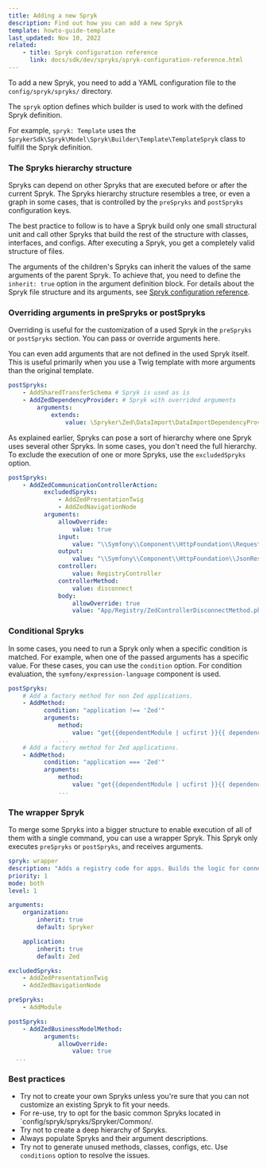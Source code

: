 ```yaml
---
title: Adding a new Spryk
description: Find out how you can add a new Spryk
template: howto-guide-template
last_updated: Nov 10, 2022
related:
    - title: Spryk configuration reference
      link: docs/sdk/dev/spryks/spryk-configuration-reference.html	
---
```


To add a new Spryk, you need to add a YAML configuration file to the `config/spryk/spryks/` directory.

The `spryk` option defines which builder is used to work with the defined Spryk definition.

For example, `spryk: Template` uses the `SprykerSdk\Spryk\Model\Spryk\Builder\Template\TemplateSpryk` class to fulfill the Spryk definition.

### The Spryks hierarchy structure

Spryks can depend on other Spryks that are executed before or after the current Spryk. The Spryks hierarchy structure resembles a tree, or even a graph in some cases, that is controlled by the `preSpryks` and `postSpryks` configuration keys.

The best practice to follow is to have a Spryk build only one small structural unit and call other Spryks that build the rest of the structure with classes, interfaces, and configs. After executing a Spryk, you get a completely valid structure of files.

The arguments of the children's Spryks can inherit the values of the same arguments of the parent Spryk. To achieve that, you need to define the `inherit: true` option in the argument definition block. For details about the Spryk file structure and its arguments, see [Spryk configuration reference](/docs/sdk/dev/spryks/spryk-configuration-reference.html#the-root-configuration).

### Overriding arguments in preSpryks or postSpryks

Overriding is useful for the customization of a used Spryk in the `preSpryks` or `postSpryks` section. You can pass or override arguments here.

You can even add arguments that are not defined in the used Spryk itself. This is useful primarily when you use a Twig template with more arguments than the original template.

```yaml
postSpryks:
    - AddSharedTransferSchema # Spryk is used as is
    - AddZedDependencyProvider: # Spryk with overrided arguments
        arguments:
            extends:
                value: \Spryker\Zed\DataImport\DataImportDependencyProvider
```

As explained earlier, Spryks can pose a sort of hierarchy where one Spryk uses several other Spryks. In some cases, you don't need the full hierarchy. To exclude the execution of one or more Spryks, use the `excludedSpryks` option.

```yaml
postSpryks:
    - AddZedCommunicationControllerAction:
          excludedSpryks:
              - AddZedPresentationTwig
              - AddZedNavigationNode
          arguments:
              allowOverride:
                  value: true
              input:
                  value: "\\Symfony\\Component\\HttpFoundation\\Request $request"
              output:
                  value: "\\Symfony\\Component\\HttpFoundation\\JsonResponse"
              controller:
                  value: RegistryController
              controllerMethod:
                  value: disconnect
              body:
                  allowOverride: true
                  value: "App/Registry/ZedControllerDisconnectMethod.php.twig"
```

### Conditional Spryks

In some cases, you need to run a Spryk only when a specific condition is matched. For example, when one of the passed arguments has a specific value. For these cases, you can use the `condition` option.
For condition evaluation, the `symfony/expression-language` component is used.

```yaml
postSpryks:
    # Add a factory method for non Zed applications.
    - AddMethod:
          condition: "application !== 'Zed'"
          arguments:
              method:
                  value: "get{{dependentModule | ucfirst }}{{ dependencyType | ucfirst }}"
              ...
    # Add a factory method for Zed applications.
    - AddMethod:
          condition: "application === 'Zed'"
          arguments:
              method:
                  value: "get{{dependentModule | ucfirst }}{{ dependencyType | ucfirst }}"
              ...
```
### The wrapper Spryk

To merge some Spryks into a bigger structure to enable execution of all of them with a single command, you can use a wrapper Spryk.
This Spryk only executes `preSpryks` or `postSpryks`, and receives arguments.

```yaml
spryk: wrapper
description: "Adds a registry code for apps. Builds the logic for connection and disconnection."
priority: 1
mode: both
level: 1

arguments:
    organization:
        inherit: true
        default: Spryker

    application:
        inherit: true
        default: Zed

excludedSpryks:
    - AddZedPresentationTwig
    - AddZedNavigationNode

preSpryks:
    - AddModule

postSpryks:
    - AddZedBusinessModelMethod:
          arguments:
              allowOverride:
                  value: true
  ...
```

### Best practices

- Try not to create your own Spryks unless you're sure that you can not customize an existing Spryk to fit your needs.
- For re-use, try to opt for the basic common Spryks located in `config/spryk/spryks/Spryker/Common/.
- Try not to create a deep hierarchy of Spryks.
- Always populate Spryks and their argument descriptions.
- Try not to generate unused methods, classes, configs, etc. Use `conditions` option to resolve the issues.